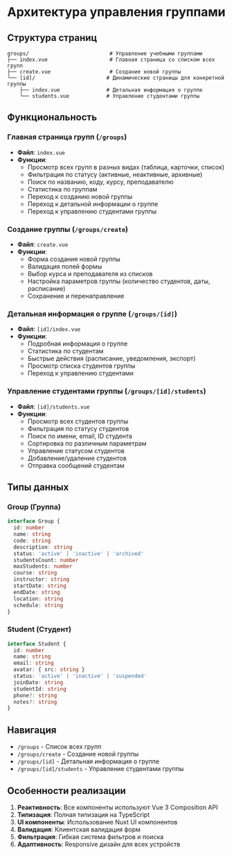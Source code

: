 # Архитектура управления группами

## Структура страниц

```
groups/                          # Управление учебными группами
├── index.vue                    # Главная страница со списком всех групп
├── create.vue                   # Создание новой группы
└── [id]/                       # Динамические страницы для конкретной группы
    ├── index.vue               # Детальная информация о группе
    └── students.vue            # Управление студентами группы
```

## Функциональность

### Главная страница групп (`/groups`)
- **Файл**: `index.vue`
- **Функции**:
  - Просмотр всех групп в разных видах (таблица, карточки, список)
  - Фильтрация по статусу (активные, неактивные, архивные)
  - Поиск по названию, коду, курсу, преподавателю
  - Статистика по группам
  - Переход к созданию новой группы
  - Переход к детальной информации о группе
  - Переход к управлению студентами группы

### Создание группы (`/groups/create`)
- **Файл**: `create.vue`
- **Функции**:
  - Форма создания новой группы
  - Валидация полей формы
  - Выбор курса и преподавателя из списков
  - Настройка параметров группы (количество студентов, даты, расписание)
  - Сохранение и перенаправление

### Детальная информация о группе (`/groups/[id]`)
- **Файл**: `[id]/index.vue`
- **Функции**:
  - Подробная информация о группе
  - Статистика по студентам
  - Быстрые действия (расписание, уведомления, экспорт)
  - Просмотр списка студентов группы
  - Переход к управлению студентами

### Управление студентами группы (`/groups/[id]/students`)
- **Файл**: `[id]/students.vue`
- **Функции**:
  - Просмотр всех студентов группы
  - Фильтрация по статусу студентов
  - Поиск по имени, email, ID студента
  - Сортировка по различным параметрам
  - Управление статусом студентов
  - Добавление/удаление студентов
  - Отправка сообщений студентам

## Типы данных

### Group (Группа)
```typescript
interface Group {
  id: number
  name: string
  code: string
  description: string
  status: 'active' | 'inactive' | 'archived'
  studentsCount: number
  maxStudents: number
  course: string
  instructor: string
  startDate: string
  endDate: string
  location: string
  schedule: string
}
```

### Student (Студент)
```typescript
interface Student {
  id: number
  name: string
  email: string
  avatar: { src: string }
  status: 'active' | 'inactive' | 'suspended'
  joinDate: string
  studentId: string
  phone?: string
  notes?: string
}
```

## Навигация

- `/groups` - Список всех групп
- `/groups/create` - Создание новой группы
- `/groups/[id]` - Детальная информация о группе
- `/groups/[id]/students` - Управление студентами группы

## Особенности реализации

1. **Реактивность**: Все компоненты используют Vue 3 Composition API
2. **Типизация**: Полная типизация на TypeScript
3. **UI компоненты**: Использование Nuxt UI компонентов
4. **Валидация**: Клиентская валидация форм
5. **Фильтрация**: Гибкая система фильтров и поиска
6. **Адаптивность**: Responsive дизайн для всех устройств
